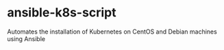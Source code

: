 # ansible-k8s-script
Automates the installation of Kubernetes on CentOS and Debian machines using Ansible 
